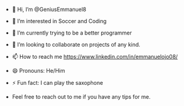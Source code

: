 - 👋 Hi, I’m @GeniusEmmanuel8
- 👀 I’m interested in Soccer and Coding
- 🌱 I’m currently trying to be a better programmer
- 💞️ I’m looking to collaborate on projects of any kind.
- 📫 How to reach me https://www.linkedin.com/in/emmanuelojo08/
- 😄 Pronouns: He/Him
- ⚡ Fun fact: I can play the saxophone

- Feel free to reach out to me if you have any tips for me.

<!---
GeniusEmmanuel8/GeniusEmmanuel8 is a ✨ special ✨ repository because its `README.md` (this file) appears on your GitHub profile.
You can click the Preview link to take a look at your changes.
--->
